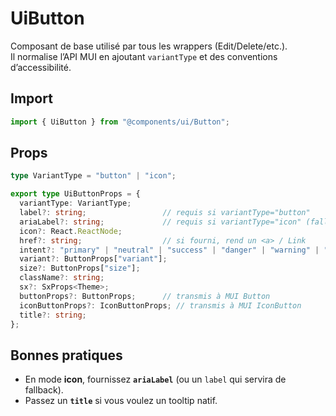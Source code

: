 # UiButton

Composant de base utilisé par tous les wrappers (Edit/Delete/etc.).  
Il normalise l’API MUI en ajoutant `variantType` et des conventions d’accessibilité.

## Import
```ts
import { UiButton } from "@components/ui/Button";
```

## Props
```ts
type VariantType = "button" | "icon";

export type UiButtonProps = {
  variantType: VariantType;
  label?: string;                 // requis si variantType="button"
  ariaLabel?: string;             // requis si variantType="icon" (fallback = label)
  icon?: React.ReactNode;
  href?: string;                  // si fourni, rend un <a> / Link
  intent?: "primary" | "neutral" | "success" | "danger" | "warning" | "ghost";
  variant?: ButtonProps["variant"];
  size?: ButtonProps["size"];
  className?: string;
  sx?: SxProps<Theme>;
  buttonProps?: ButtonProps;      // transmis à MUI Button
  iconButtonProps?: IconButtonProps; // transmis à MUI IconButton
  title?: string;
};
```

## Bonnes pratiques
- En mode **icon**, fournissez **`ariaLabel`** (ou un `label` qui servira de fallback).
- Passez un **`title`** si vous voulez un tooltip natif.
